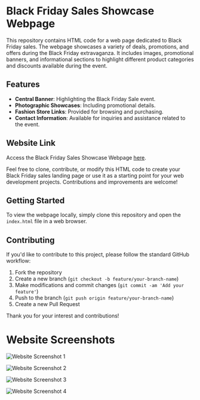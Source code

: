 # Black Friday Sales Showcase Webpage

This repository contains HTML code for a web page dedicated to Black Friday sales. The webpage showcases a variety of deals, promotions, and offers during the Black Friday extravaganza. It includes images, promotional banners, and informational sections to highlight different product categories and discounts available during the event.

## Features

- **Central Banner**: Highlighting the Black Friday Sale event.
- **Photographic Showcases**: Including promotional details.
- **Fashion Store Links**: Provided for browsing and purchasing.
- **Contact Information**: Available for inquiries and assistance related to the event.

## Website Link

Access the Black Friday Sales Showcase Webpage [here](https://arunprakash.neocities.org/Event/).

Feel free to clone, contribute, or modify this HTML code to create your Black Friday sales landing page or use it as a starting point for your web development projects. Contributions and improvements are welcome!

## Getting Started

To view the webpage locally, simply clone this repository and open the `index.html` file in a web browser.

## Contributing

If you'd like to contribute to this project, please follow the standard GitHub workflow:

1. Fork the repository
2. Create a new branch (`git checkout -b feature/your-branch-name`)
3. Make modifications and commit changes (`git commit -am 'Add your feature'`)
4. Push to the branch (`git push origin feature/your-branch-name`)
5. Create a new Pull Request

Thank you for your interest and contributions!

# Website Screenshots
![Website Screenshot 1](https://github.com/arunprakash2727/Black-Friday-Website/assets/153824122/c8cb8c80-ce2b-459e-9f0e-fb30341ed60a)

![Website Screenshot 2](https://github.com/arunprakash2727/Black-Friday-Website/assets/153824122/6e146eeb-244c-4689-b142-7288fb2c68ff)

![Website Screenshot 3](https://github.com/arunprakash2727/Black-Friday-Website/assets/153824122/59f5e0c1-178a-4b33-aea6-37819d4b8cf2)

![Website Screenshot 4](https://github.com/arunprakash2727/Black-Friday-Website/assets/153824122/89587cc8-f443-468c-bb58-e7e5dcf43146)
